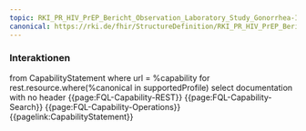 ```yaml
---
topic: RKI_PR_HIV_PrEP_Bericht_Observation_Laboratory_Study_Gonorrhea-Interaktionen
canonical: https://rki.de/fhir/StructureDefinition/RKI_PR_HIV_PrEP_Bericht_Observation_Laboratory_Study_Gonorrhea
---
```

### Interaktionen

<fql output="inline">
from
    CapabilityStatement
where
    url = %capability
for rest.resource.where(%canonical in supportedProfile)
select
    documentation
with
    no header
</fql>

<tabs>
    <tab title="Interaktionen"> 
        {{page:FQL-Capability-REST}}
    </tab>
    <tab title="Suchparameter">
        {{page:FQL-Capability-Search}}
    </tab>
    <tab title="Operationen">
        {{page:FQL-Capability-Operations}}
    </tab>
    <tab title="Link">
        {{pagelink:CapabilityStatement}}
    </tab>
</tabs>



